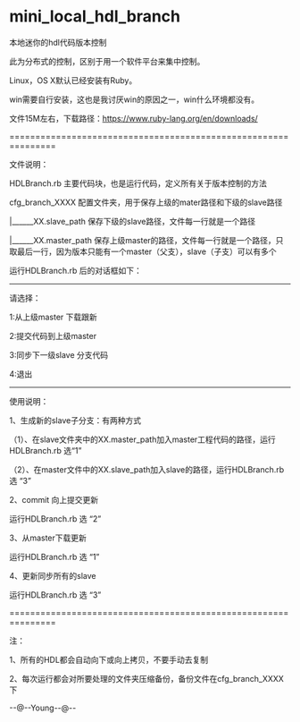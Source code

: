 # mini_local_hdl_branch
本地迷你的hdl代码版本控制

此为分布式的控制，区别于用一个软件平台来集中控制。

Linux，OS X默认已经安装有Ruby。

win需要自行安装，这也是我讨厌win的原因之一，win什么环境都没有。

文件15M左右，下载路径：https://www.ruby-lang.org/en/downloads/

===============================================================

文件说明：

HDLBranch.rb  主要代码块，也是运行代码，定义所有关于版本控制的方法


cfg_branch_XXXX 配置文件夹，用于保存上级的mater路径和下级的slave路径

|______XX.slave_path 保存下级的slave路径，文件每一行就是一个路径

|______XX.master_path 保存上级master的路径，文件每一行就是一个路径，只取最后一行，因为版本只能有一个master（父支），slave（子支）可以有多个

运行HDLBranch.rb 后的对话框如下：

--------------------------------

请选择：

1:从上级master 下载跟新

2:提交代码到上级master

3:同步下一级slave 分支代码

4:退出

--------------------------------

使用说明：

1、生成新的slave子分支：有两种方式

（1）、在slave文件夹中的XX.master_path加入master工程代码的路径，运行HDLBranch.rb 选“1”

（2）、在master文件中的XX.slave_path加入slave的路径，运行HDLBranch.rb 选 “3”

2、commit 向上提交更新

 运行HDLBranch.rb  选 “2”
 
3、从master下载更新

  运行HDLBranch.rb  选 “1”
  
4、更新同步所有的slave

  运行HDLBranch.rb  选 “3”
  
===============================================================  

注：

1、所有的HDL都会自动向下或向上拷贝，不要手动去复制

2、每次运行都会对所要处理的文件夹压缩备份，备份文件在cfg_branch_XXXX下

--@--Young--@--
